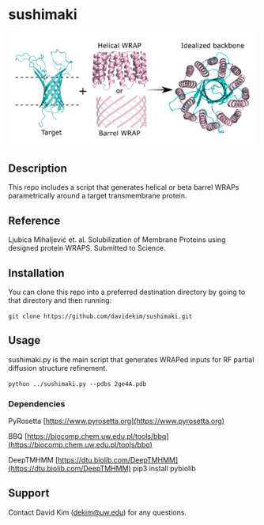 # sushimaki

![header.png](./header.png)

## Description
This repo includes a script that generates helical or beta barrel WRAPs parametrically around a target transmembrane protein.

## Reference
Ljubica Mihaljević et. al. Solubilization of Membrane Proteins using designed protein WRAPS. Submitted to Science.

## Installation
You can clone this repo into a preferred destination directory by going to that directory and then running:

`git clone https://github.com/davidekim/sushimaki.git`

## Usage
sushimaki.py is the main script that generates WRAPed inputs for RF partial diffusion structure refinement.

`python ../sushimaki.py --pdbs 2ge4A.pdb`

### Dependencies
PyRosetta [https://www.pyrosetta.org](https://www.pyrosetta.org)

BBQ [https://biocomp.chem.uw.edu.pl/tools/bbq](https://biocomp.chem.uw.edu.pl/tools/bbq)

DeepTMHMM [https://dtu.biolib.com/DeepTMHMM](https://dtu.biolib.com/DeepTMHMM)
pip3 install pybiolib


## Support
Contact David Kim (dekim@uw.edu) for any questions.


